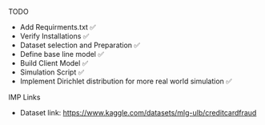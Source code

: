 TODO
- Add Requirments.txt ✅
- Verify Installations ✅
- Dataset selection and Preparation ✅
- Define base line model ✅
- Build Client Model ✅
- Simulation Script ✅
- Implement Dirichlet distribution for more real world simulation ✅


IMP Links
- Dataset link: https://www.kaggle.com/datasets/mlg-ulb/creditcardfraud
